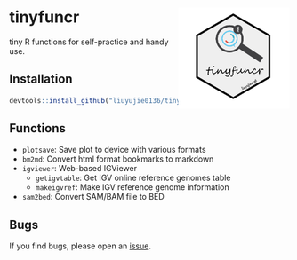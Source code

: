 # tinyfuncr <img src="logo-tinyfuncr.png" width=200 align="right" />

tiny R functions for self-practice and handy use.

## Installation

```r
devtools::install_github("liuyujie0136/tinyfuncr")
```
## Functions

* `plotsave`: Save plot to device with various formats
* `bm2md`: Convert html format bookmarks to markdown
* `igviewer`: Web-based IGViewer
  * `getigvtable`: Get IGV online reference genomes table
  * `makeigvref`: Make IGV reference genome information
* `sam2bed`: Convert SAM/BAM file to BED

## Bugs

If you find bugs, please open an [issue](https://github.com/liuyujie0136/tinyfuncr/issues).
